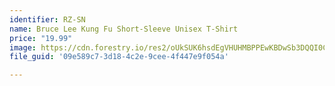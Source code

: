```yaml
---
identifier: RZ-SN
name: Bruce Lee Kung Fu Short-Sleeve Unisex T-Shirt
price: "19.99"
image: https://cdn.forestry.io/res2/oUkSUK6hsdEgVHUHMBPPEwKBDwSb3DQQI0C7ciCz-Nk/fit/512/512/sm/0/aHR0cHM6Ly9hcHAu/Zm9yZXN0cnkuaW8v/cmFpbHMvYWN0aXZl/X3N0b3JhZ2UvYmxv/YnMvZXlKZmNtRnBi/SE1pT25zaWJXVnpj/MkZuWlNJNklrSkJh/SEJDVFVWWU5tZFpQ/U0lzSW1WNGNDSTZi/blZzYkN3aWNIVnlJ/am9pWW14dllsOXBa/Q0o5ZlE9PS0tMjYw/MTNhNjNkMDFhNDli/Y2VhZDdkYTY1YzVi/YThmMjA1MjM2NDI5/Ni9TbmlwYXN0ZV8y/MDIwLTA4LTIwXzE4/LTQ1LTUwLmpwZw
file_guid: '09e589c7-3d18-4c2e-9cee-4f447e9f054a'

---
```

